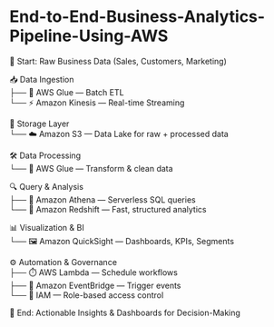 # End-to-End-Business-Analytics-Pipeline-Using-AWS

🚀 Start: Raw Business Data (Sales, Customers, Marketing)

📥 Data Ingestion  
   ├── 🧪 AWS Glue — Batch ETL  
   └── ⚡ Amazon Kinesis — Real-time Streaming

💾 Storage Layer  
   └── ☁️ Amazon S3 — Data Lake for raw + processed data

🛠️ Data Processing  
   └── 🔄 AWS Glue — Transform & clean data

🔍 Query & Analysis  
   ├── 🧠 Amazon Athena — Serverless SQL queries  
   └── 🧱 Amazon Redshift — Fast, structured analytics

📊 Visualization & BI  
   └── 🖼️ Amazon QuickSight — Dashboards, KPIs, Segments

⚙️ Automation & Governance  
   ├── ⏱️ AWS Lambda — Schedule workflows  
   ├── 📅 Amazon EventBridge — Trigger events  
   └── 🔐 IAM — Role-based access control

🏁 End: Actionable Insights & Dashboards for Decision-Making




